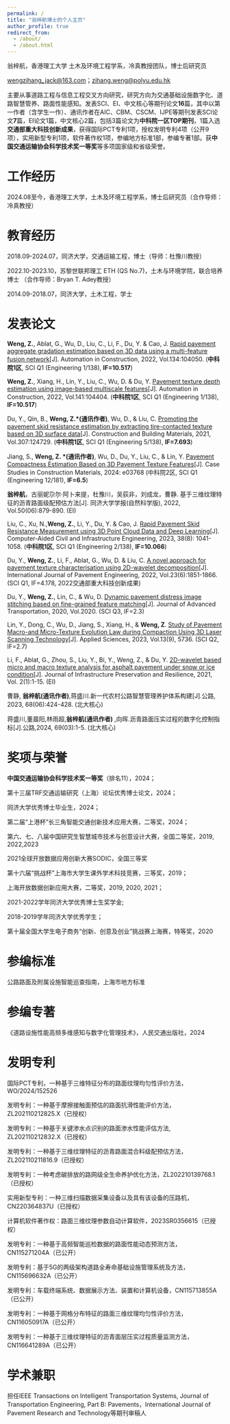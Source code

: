 ```yaml
---
permalink: /
title: "翁梓航博士的个人主页"
author_profile: true
redirect_from: 
  - /about/
  - /about.html
---
```


翁梓航，香港理工大学 土木及环境工程学系，冷真教授团队，博士后研究员

wengzihang_jack@163.com；zihang.weng@polyu.edu.hk

主要从事道路工程与信息工程交叉方向研究，研究方向为交通基础设施数字化、道路智慧管养、路面性能感知。发表SCI、EI、中文核心等期刊论文**16**篇，其中以第一作者（含学生一作）、通讯作者在AIC、CBM、CSCM、IJPE等期刊发表SCI论文**7**篇，EI论文1篇，中文核心2篇，包括3篇论文为**中科院一区TOP期刊**，1篇入选**交通部重大科技创新成果**，获得国际PCT专利1项，授权发明专利4项（公开9项），实用新型专利1项，软件著作权1项，参编地方标准1部，参编专著1部。获**中国交通运输协会科学技术奖一等奖**等多项国家级和省级荣誉。

工作经历
======
2024.08至今，香港理工大学，土木及环境工程学系，博士后研究员（合作导师：冷真教授）


教育经历
======
2018.09-2024.07，同济大学，交通运输工程，博士（导师：杜豫川教授）

2022.10-2023.10，苏黎世联邦理工 ETH (QS No.7)，土木与环境学院，联合培养博士 （合作导师：Bryan T. Adey教授）

2014.09-2018.07，同济大学，土木工程，学士

发表论文
======
**Weng, Z.**, Ablat, G., Wu, D., Liu, C., Li, F., Du, Y. & Cao, J. [Rapid pavement aggregate gradation estimation based on 3D data using a multi-feature fusion network](https://doi.org/10.1016/j.autcon.2021.104050)[J]. Automation in Construction, 2022, Vol.134:104050. (**中科院1区**, SCI Q1 (Engineering 1/138), **IF=10.517**)

**Weng, Z.**, Xiang, H., Lin, Y., Liu, C., Wu, D. & Du, Y. [Pavement texture depth estimation using image-based multiscale features](https://doi.org/10.1016/j.autcon.2022.104404)[J]. Automation in Construction, 2022, Vol.141:104404. (**中科院1区**, SCI Q1 (Engineering 1/138), **IF=10.517**)

Du, Y., Qin, B., **Weng, Z.*(通讯作者)**, Wu, D., & Liu, C. [Promoting the pavement skid resistance estimation by extracting tire-contacted texture based on 3D surface data](https://doi.org/10.1016/j.conbuildmat.2021.124729)[J]. Construction and Building Materials, 2021, Vol.307:124729. (**中科院1区**, SCI Q1 (Engineering 5/138), **IF=7.693**)

Jiang, S., **Weng, Z. *(通讯作者)**, Wu, D., Du, Y., Liu, C., & Lin, Y. [Pavement Compactness Estimation Based on 3D Pavement Texture Features](https://doi.org/10.1016/j.cscm.2024.e03768)[J]. Case Studies in Construction Materials, 2024: e03768  (中科院2区, SCI Q1 (Engineering 12/181), **IF=6.5**)

**翁梓航**，古丽妮尕尔·阿卜来提，杜豫川，吴荻非，刘成龙，曹静. 基于三维纹理特征的沥青路面级配预估方法[J]. 同济大学学报(自然科学版), 2022, Vol.50(06):879-890. (EI)

Liu, C., Xu, N.,**Weng, Z.**, Li, Y., Du, Y. & Cao, J. [Rapid Pavement Skid Resistance Measurement using 3D Point Cloud Data and Deep Learning](https://doi.org/10.1111/mice.12931)[J]. Computer-Aided Civil and Infrastructure Engineering,  2023, 38(8): 1041-1058. (**中科院1区**, SCI Q1 (Engineering 2/138), **IF=10.066**)

Du, Y., **Weng, Z.**, Li, F., Ablat, G., Wu, D. & Liu, C. [A novel approach for pavement texture characterisation using 2D-wavelet decomposition](https://doi.org/10.1080/10298436.2020.1825712)[J]. International Journal of Pavement Engineering, 2022, Vol.23(6):1851-1866.(SCI Q1, IF=4.178, 2022交通部重大科技创新成果)

Du, Y., **Weng, Z.**, Lin, C., & Wu, D. [Dynamic pavement distress image stitching based on fine-grained feature matching](https://doi.org/10.1155/2020/5804835)[J]. Journal of Advanced Transportation, 2020, Vol.2020. (SCI Q3, IF=2.3)

Lin, Y., Dong, C., Wu, D., Jiang, S., Xiang, H., & **Weng, Z**. [Study of Pavement Macro-and Micro-Texture Evolution Law during Compaction Using 3D Laser Scanning Technology](https://doi.org/10.3390/app13095736)[J]. Applied Sciences, 2023, Vol.13(9), 5736. (SCI Q2, IF=2.7)

Li, F., Ablat, G., Zhou, S., Liu, Y., Bi, Y., Weng, Z., & Du, Y. [2D-wavelet based micro and macro texture analysis for asphalt pavement under snow or ice condition](https://link.springer.com/article/10.1186/s43065-021-00029-y)[J]. Journal of Infrastructure Preservation and Resilience, 2021, Vol. 2(1):1-15. (EI)

曹静, **翁梓航(通讯作者)**,蒋盛川.新一代农村公路智慧管理养护体系构建[J].公路, 2023, 68(06):424-428. (北大核心)

蒋盛川,董晨阳,林雨超,**翁梓航(通讯作者)** ,向晖.沥青路面压实过程的数字化控制指标[J].公路,2024, 69(03):1-5. (北大核心)

奖项与荣誉
======
**中国交通运输协会科学技术奖一等奖**（排名11），2024；

第十三届TRF交通运输研究（上海）论坛优秀博士论文，2024；

同济大学优秀博士毕业生，2024；

第二届“上港杯”长三角智能交通创新技术应用大赛，二等奖，2024；

第六、七、八届中国研究生智慧城市技术与创意设计大赛，全国二等奖，2019, 2022,2023

2021全球开放数据应用创新大赛SODIC，全国三等奖

第十六届“挑战杯”上海市大学生课外学术科技竞赛，三等奖，2019；

上海开放数据创新应用大赛，二等奖，2019, 2020, 2021；

2021-2022学年同济大学优秀博士生奖学金;

2018-2019学年同济大学优秀学生；

第十届全国大学生电子商务“创新、创意及创业”挑战赛上海赛，特等奖，2020

参编标准
======
公路路面及附属设施智能巡查指南，上海市地方标准

参编专著
======
《道路设施性能高频多维感知与数字化管理技术》，人民交通出版社，2024

发明专利
======
国际PCT专利，一种基于三维特征分布的路面纹理均匀性评价方法，WO/2024/152526

发明专利：一种基于摩擦接触面预估的路面抗滑性能评价方法，ZL202110212825.X（已授权）

发明专利：一种基于关键渗水点识别的路面渗水性能评估方法, ZL202110212832.X（已授权）

发明专利：一种基于三维纹理特征的沥青路面混合料级配预估方法，ZL202110211816.9（已授权）

发明专利：一种考虑碳排放的路网级全生命养护优化方法，ZL202210139768.1（已授权）

实用新型专利：一种三维扫描数据采集设备以及具有该设备的压路机，CN220364837U（已授权）

计算机软件著作权：路面三维纹理参数自动计算软件，2023SR0356615（已授权）

发明专利：一种基于高频智能巡检数据的路面性能动态预测方法，	CN115271204A（已公开）

发明专利：基于5G的两级架构道路全寿命基础设施管理系统及方法，CN115696632A（已公开）

发明专利：车载终端系统、数据展示方法、装置和计算机设备，CN115713855A（已公开）

发明专利：一种基于网格分布特征的路面三维纹理均匀性评价方法，CN116050917A（已公开）

发明专利：一种基于三维纹理特征的沥青面层压实过程质量监测方法，CN116641289A（已公开）

学术兼职
======
担任IEEE Transactions on Intelligent Transportation Systems, Journal of Transportation Engineering, Part B: Pavements，International Journal of Pavement Research and Technology等期刊审稿人

